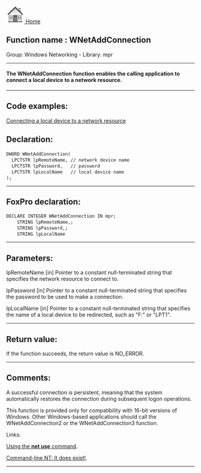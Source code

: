 [<img src="../../images/home.png"> Home ](https://github.com/VFPX/Win32API)  

## Function name : WNetAddConnection
Group: Windows Networking - Library: mpr    
***  


#### The WNetAddConnection function enables the calling application to connect a local device to a network resource. 
***  


## Code examples:
[Connecting a local device to a network resource](../../samples/sample_318.md)  

## Declaration:
```foxpro  
DWORD WNetAddConnection(
  LPCTSTR lpRemoteName, // network device name
  LPCTSTR lpPassword,   // password
  LPCTSTR lpLocalName   // local device name
);  
```  
***  


## FoxPro declaration:
```foxpro  
DECLARE INTEGER WNetAddConnection IN mpr;
	STRING lpRemoteName,;
	STRING lpPassword,;
	STRING lpLocalName  
```  
***  


## Parameters:
lpRemoteName 
[in] Pointer to a constant null-terminated string that specifies the network resource to connect to. 

lpPassword 
[in] Pointer to a constant null-terminated string that specifies the password to be used to make a connection. 

lpLocalName 
[in] Pointer to a constant null-terminated string that specifies the name of a local device to be redirected, such as "F:" or "LPT1".  
***  


## Return value:
If the function succeeds, the return value is NO_ERROR.  
***  


## Comments:
A successful connection is persistent, meaning that the system automatically restores the connection during subsequent logon operations.   
  
This function is provided only for compatibility with 16-bit versions of Windows. Other Windows-based applications should call the WNetAddConnection2 or the WNetAddConnection3 function.   
  
Links:  
  
<a href="http://www.cae.wisc.edu/fsg/winnt/netuse.html">Using the <Strong>net use</Strong> command</a>.  
  
<a href="http://www.linuxworld.com/linuxworld/lw-1999-04/lw-04-thereandback.html">Command-line NT: It does exist!</a>.  
  
***  


